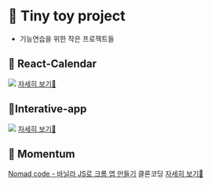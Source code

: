 # &#128640; Tiny toy project

- 기능연습을 위한 작은 프로젝트들

## 📆 React-Calendar

![](https://images.velog.io/images/ouo_yoonk/post/464f3cf9-c2da-4c4c-944f-db879a0aa810/calendar.gif)
[자세히 보기🏸](https://github.com/yooooonk/tiny-toy-project/tree/master/react-calendar)

## 👑Interative-app

![](https://images.velog.io/images/ouo_yoonk/post/dba8c1bb-37fb-45c5-8879-ca5eed285d3b/frame.gif)
[자세히 보기🏸](https://github.com/yooooonk/tiny-toy-project/tree/master/interactive-app)

## 👻 Momentum

[Nomad code - 바닐라 JS로 크롬 앱 만들기](https://nomadcoders.co/javascript-for-beginners) 클론코딩
[자세히 보기🏸](https://github.com/yooooonk/tiny-toy-project/tree/master/momentum)

